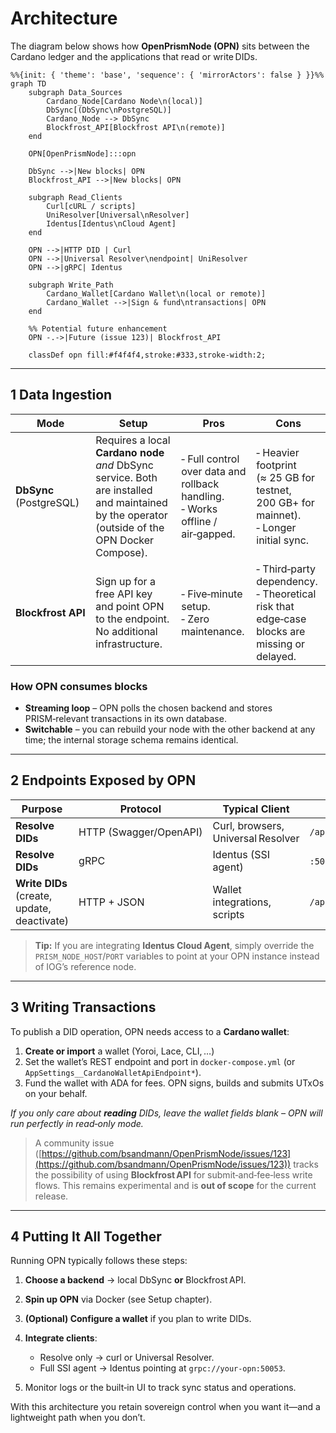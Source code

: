 # Architecture

The diagram below shows how **OpenPrismNode (OPN)** sits between the Cardano ledger and the applications that read or write DIDs.

```mermaid
%%{init: { 'theme': 'base', 'sequence': { 'mirrorActors': false } }}%%
graph TD
    subgraph Data_Sources
        Cardano_Node[Cardano Node\n(local)]
        DbSync[(DbSync\nPostgreSQL)]
        Cardano_Node --> DbSync
        Blockfrost_API[Blockfrost API\n(remote)]
    end

    OPN[OpenPrismNode]:::opn

    DbSync -->|New blocks| OPN
    Blockfrost_API -->|New blocks| OPN

    subgraph Read_Clients
        Curl[cURL / scripts]
        UniResolver[Universal\nResolver]
        Identus[Identus\nCloud Agent]
    end

    OPN -->|HTTP DID | Curl
    OPN -->|Universal Resolver\nendpoint| UniResolver
    OPN -->|gRPC| Identus

    subgraph Write_Path
        Cardano_Wallet[Cardano Wallet\n(local or remote)]
        Cardano_Wallet -->|Sign & fund\ntransactions| OPN
    end

    %% Potential future enhancement
    OPN -.->|Future (issue 123)| Blockfrost_API

    classDef opn fill:#f4f4f4,stroke:#333,stroke-width:2;
```

---

## 1 Data Ingestion

| Mode                    | Setup                                                                                                                                          | Pros                                                                             | Cons                                                                                          |
| ----------------------- | ---------------------------------------------------------------------------------------------------------------------------------------------- | -------------------------------------------------------------------------------- | --------------------------------------------------------------------------------------------- |
| **DbSync** (PostgreSQL) | Requires a local **Cardano node** *and* DbSync service. Both are installed and maintained by the operator (outside of the OPN Docker Compose). | ‑ Full control over data and rollback handling.<br>‑ Works offline / air‑gapped. | ‑ Heavier footprint (≈ 25 GB for testnet, 200 GB+ for mainnet).<br>‑ Longer initial sync.     |
| **Blockfrost API**      | Sign up for a free API key and point OPN to the endpoint. No additional infrastructure.                                                        | ‑ Five‑minute setup.<br>‑ Zero maintenance.                                      | ‑ Third‑party dependency.<br>‑ Theoretical risk that edge‑case blocks are missing or delayed. |

### How OPN consumes blocks

* **Streaming loop** – OPN polls the chosen backend and stores PRISM‑relevant transactions in its own database.
* **Switchable** – you can rebuild your node with the other backend at any time; the internal storage schema remains identical.

---

## 2 Endpoints Exposed by OPN

| Purpose                                     | Protocol               | Typical Client                     | Path or Port                |
| ------------------------------------------- | ---------------------- | ---------------------------------- | --------------------------- |
| **Resolve DIDs**                            | HTTP (Swagger/OpenAPI) | Curl, browsers, Universal Resolver | `/api/v1/identifiers/{did}` |
| **Resolve DIDs**                            | gRPC                   | Identus (SSI agent)                | `:50053` (default)          |
| **Write DIDs** (create, update, deactivate) | HTTP + JSON            | Wallet integrations, scripts       | `/api/v1/operations/*`      |

> **Tip:** If you are integrating **Identus Cloud Agent**, simply override the `PRISM_NODE_HOST`/`PORT` variables to point at your OPN instance instead of IOG’s reference node.

---

## 3 Writing Transactions

To publish a DID operation, OPN needs access to a **Cardano wallet**:

1. **Create or import** a wallet (Yoroi, Lace, CLI, …)
2. Set the wallet’s REST endpoint and port in `docker‑compose.yml` (or `AppSettings__CardanoWalletApiEndpoint*`).
3. Fund the wallet with ADA for fees. OPN signs, builds and submits UTxOs on your behalf.

*If you only care about **reading** DIDs, leave the wallet fields blank – OPN will run perfectly in read‑only mode.*

> A community issue ([https://github.com/bsandmann/OpenPrismNode/issues/123](https://github.com/bsandmann/OpenPrismNode/issues/123)) tracks the possibility of using **Blockfrost API** for submit‑and‑fee‑less write flows. This remains experimental and is **out of scope** for the current release.

---

## 4 Putting It All Together

Running OPN typically follows these steps:

1. **Choose a backend** → local DbSync **or** Blockfrost API.
2. **Spin up OPN** via Docker (see Setup chapter).
3. **(Optional) Configure a wallet** if you plan to write DIDs.
4. **Integrate clients**:

    * Resolve only → curl or Universal Resolver.
    * Full SSI agent → Identus pointing at `grpc://your‑opn:50053`.
5. Monitor logs or the built‑in UI to track sync status and operations.

With this architecture you retain sovereign control when you want it—and a lightweight path when you don’t.
